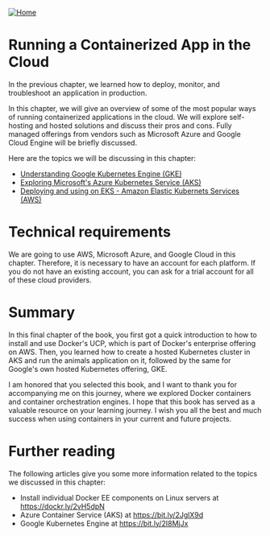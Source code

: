 [![Home](../../img/home.png)](../README.md) 
# Running a Containerized App in the Cloud
In the previous chapter, we learned how to deploy, monitor, and troubleshoot an application in production.

In this chapter, we will give an overview of some of the most popular ways of running containerized applications in the cloud. We will explore self-hosting and hosted solutions and discuss their pros and cons. Fully managed offerings from vendors such as Microsoft Azure and Google Cloud Engine will be briefly discussed.

Here are the topics we will be discussing in this chapter:

- [Understanding Google Kubernetes Engine (GKE)](Understanding-Google-Kubernetes-Engine-GKE.md)
- [Exploring Microsoft's Azure Kubernetes Service (AKS)](ExploringMicrosoft-s-Azure-Kubernetes-Service-AKS.md)
- [Deploying and using on EKS  - Amazon Elastic Kubernets  Services (AWS)](Deploying-and-using-Docker-Enterprise-Edition.md)


# Technical requirements
We are going to use AWS, Microsoft Azure, and Google Cloud in this chapter. Therefore, it is necessary to have an account for each platform. If you do not have an existing account, you can ask for a trial account for all of these cloud providers.


# Summary
In this final chapter of the book, you first got a quick introduction to how to install and use Docker's UCP, which is part of Docker's enterprise offering on AWS. Then, you learned how to create a hosted Kubernetes cluster in AKS and run the animals application on it, followed by the same for Google's own hosted Kubernetes offering, GKE.

I am honored that you selected this book, and I want to thank you for accompanying me on this journey, where we explored Docker containers and container orchestration engines. I hope that this book has served as a valuable resource on your learning journey. I wish you all the best and much success when using containers in your current and future projects.

# Further reading
The following articles give you some more information related to the topics we discussed in this chapter:

- Install individual Docker EE components on Linux servers at https://dockr.ly/2vH5dpN
- Azure Container Service (AKS) at https://bit.ly/2JglX9d
- Google Kubernetes Engine at https://bit.ly/2I8MjJx
